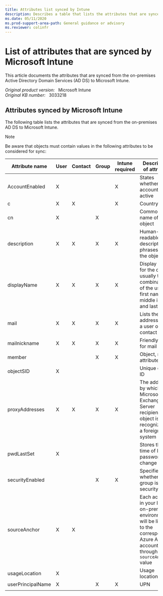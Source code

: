 ```yaml
---
title: Attributes list synced by Intune
description: Describes a table that lists the attributes that are synced from the on-premises Active Directory Domain Services to Intune.
ms.date: 05/11/2020
ms.prod-support-area-path: General guidance or advisory
ms.reviewer: colinfr
---
```

# List of attributes that are synced by Microsoft Intune

This article documents the attributes that are synced from the on-premises Active Directory Domain Services (AD DS) to Microsoft Intune.

_Original product version:_ &nbsp; Microsoft Intune  
_Original KB number:_ &nbsp; 3033218

## Attributes synced by Microsoft Intune

The following table lists the attributes that are synced from the on-premises AD DS to Microsoft Intune.

> [!NOTE]
> Be aware that objects must contain values in the following attributes to be considered for sync:

|Attribute name|User|Contact|Group|Intune required|Description of attribute|
|---|---|---|---|---|---|
| AccountEnabled|X|||X|States whether the account is active|
| c|X|X||X|Country code|
| cn|X||X||Common name of the object|
| description|X|X|X|X|Human-readable descriptive phrases about the object|
| displayName|X|X|X|X|Display name for the object, usually the combination of the user's first name, middle initial, and last name|
| mail|X|X|X|X|Lists the email addresses for a user or contact|
| mailnickname|X|X|X|X|Friendly name for mail|
| member|||X|X|Object, not attribute|
| objectSID|X||||Unique object ID|
| proxyAddresses|X|X|X|X|The address by which a Microsoft Exchange Server recipient object is recognized in a foreign mail system|
| pwdLastSet|X||||Stores the time of last password change|
| securityEnabled|||X|X|Specifies whether the group is a security group|
| sourceAnchor|X|X|||Each account in your local on-premises environment will be linked to the corresponding Azure AD account through the `sourceAnchor` value|
| usageLocation|X||||Usage location|
| userPrincipalName|X||X|X|UPN|
|||||||
